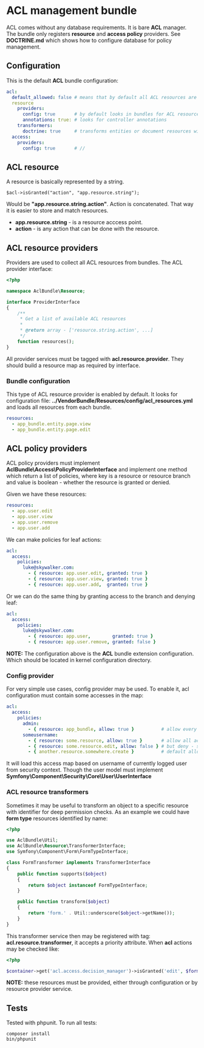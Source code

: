 # ACL management bundle

ACL comes without any database requirements. It is bare **ACL** manager.
The bundle only registers **resource** and **access policy** providers.
See **DOCTRINE.md** which shows how to configure database for policy management.

## Configuration
This is the default **ACL** bundle configuration:

``` yaml
acl:
  default_allowed: false # means that by default all ACL resources are denied
  resource
    providers:
      config: true       # by default looks in bundles for ACL resources
      annotations: true: # looks for controller annotations
    transformers:
      doctrine: true     # transforms entities or document resources with an ID at the end
  access:
    providers:
      config: true       # //
```

## ACL resource
A resource is basically represented by a string.

    $acl->isGranted("action", "app.resource.string");

Would be **"app.resource.string.action"**. Action is concatenated. That way
it is easier to store and match resources.

- **app.resource.string** - is a resource acccess point.
- **action** - is any action that can be done with the resource.

## ACL resource providers
Providers are used to collect all ACL resources from bundles.
The ACL provider interface:

``` php
<?php

namespace AclBundle\Resource;

interface ProviderInterface
{
    /**
     * Get a list of available ACL resources
     *
     * @return array - ['resource.string.action', ...]
     */
    function resources();
}
```

All provider services must be tagged with **acl.resource.provider**. They should build
a resource map as required by interface.

### Bundle configuration
This type of ACL resource provider is enabled by default. It looks for configuration file:
**../VendorBundle/Resources/config/acl_resources.yml** and loads all resources from each bundle.

```yaml
resources:
  - app_bundle.entity.page.view
  - app_bundle.entity.page.edit
```

## ACL policy providers
ACL policy providers must implement **AclBundle\Access\PolicyProviderInterface** and implement
one method which return a list of policies, where key is a resource or resource branch and
value is boolean - whether the resource is granted or denied.

Given we have these resources:
```yaml
resources:
  - app.user.edit
  - app.user.view
  - app.user.remove
  - app.user.add
```

We can make policies for leaf actions:
```yaml
acl:
  access:
    policies:
      luke@skywalker.com:
        - { resource: app.user.edit, granted: true }
        - { resource: app.user.view, granted: true }
        - { resource: app.user.add,  granted: true }
```

Or we can do the same thing by granting access to the branch and denying leaf:
```yaml
acl:
  access:
    policies:
      luke@skywalker.com:
        - { resource: app.user,        granted: true }
        - { resource: app.user.remove, granted: false }
```

**NOTE:** The configuration above is the **ACL** bundle extension configuration. Which should be located in
kernel configuration directory.

### Config provider
For very simple use cases, config provider may be used. To enable it, acl configuration must contain
some accesses in the map:

``` yaml
acl:
  access:
    policies:
      admin:
        - { resource: app_bundle, allow: true }          # allow every action for all resources under app_bundle
      someusername:
        - { resource: some.resource, allow: true }       # allow all actions on some.resource
        - { resource: some.resource.edit, allow: false } # but deny - some.resource.edit
        - { another.resource.somewhere.create }          # default allowed
```

It will load this access map based on username of currently logged user from security context.
Though the user model must implement **Symfony\Component\Security\Core\User\UserInterface**

### ACL resource transformers

Sometimes it may be useful to transform an object to a specific resource with identifier for
deep permission checks. As an example we could have **form type** resources identified by name:

``` php
<?php

use AclBundle\Util;
use AclBundle\Resource\TransformerInterface;
use Symfony\Component\Form\FormTypeInterface;

class FormTransformer implements TransformerInterface
{
    public function supports($object)
    {
        return $object instanceof FormTypeInterface;
    }

    public function transform($object)
    {
        return 'form.' . Util::underscore($object->getName());
    }
}
```

This transformer service then may be registered with tag: **acl.resource.transformer**, it accepts a priority attribute.
When **acl** actions may be checked like:

``` php
<?php

$container->get('acl.access.decision_manager')->isGranted('edit', $formTypeObject);
```

**NOTE:** these resources must be provided, either through configuration or by resource provider service.

## Tests
Tested with phpunit. To run all tests:

    composer install
    bin/phpunit

